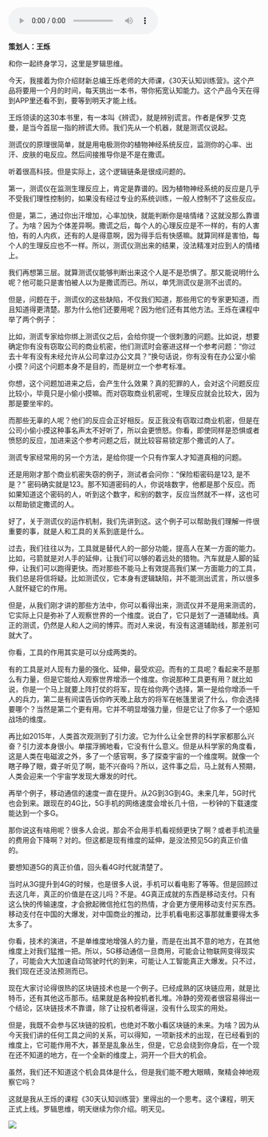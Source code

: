 <audio src="http://igetoss.cdn.igetget.com/mp3/201801/30/201801302246425777218389.mp3" controls="controls">您的浏览器不支持 audio 标签。</audio><p><b>策划人：王烁</b></p><p>和你一起终身学习，这里是罗辑思维。</p><p>今天，我接着为你介绍财新总编王烁老师的大师课，《30天认知训练营》。这个产品将要用一个月的时间，每天挑出一本书，带你拓宽认知能力。这个产品今天在得到APP里还看不到，要等到明天才能上线。</p><p>王烁领读的这30本书里，有一本叫《辨谎》，就是辨别谎言。作者是保罗·艾克曼，是当今首屈一指的辨谎大师。我们先从一个机器，就是测谎仪说起。</p><p>测谎仪的原理很简单，就是用电极测你的植物神经系统反应，监测你的心率、出汗、皮肤的电反应。然后间接推导你是不是在撒谎。</p><p>听着很高科技。但是实际上，这个逻辑链条是很成问题的。</p><p>第一，测谎仪在监测生理反应上，肯定是靠谱的。因为植物神经系统的反应是几乎不受我们理性控制的，如果没有经过专业的系统训练，一般人控制不了这些反应。</p><p>但是，第二，通过你出汗增加，心率加快，就能判断你是啥情绪？这就没那么靠谱了。为啥？因为个体差异啊。撒谎之后，每个人的心理反应是不一样的，有的人害怕，有的人内疚，还有的人是得意啊，因为得手后有快感嘛。就算同样是害怕，每个人的生理反应也不一样。所以，测谎仪测出来的结果，没法精准对应到人的情绪上。</p><p>我们再想第三层。就算测谎仪能够判断出来这个人是不是恐惧了。那又能说明什么呢？他可能只是害怕被人以为是撒谎而已。所以，单凭测谎仪是测不出谎的。</p><p>但是，问题在于，测谎仪的这些缺陷，不仅我们知道，那些用它的专家更知道，而且知道得更清楚。那为什么他们还要用呢？因为他们还有其他方法。王烁在课程中举了两个例子：</p><p>比如，测谎专家给你绑上测谎仪之后，会给你提一个很刺激的问题。比如说，想要确定你有没有窃取公司的商业机密，他们测谎时会塞进这样一个参考问题：“你过去十年有没有未经允许从公司拿过办公文具？”换句话说，你有没有在办公室小偷小摸？问这个问题本身不是目的，而是树立一个参考标准。</p><p>你想，这个问题加进来之后，会产生什么效果？真的犯罪的人，会对这个问题反应比较小，毕竟只是小偷小摸嘛。而对窃取商业机密呢，生理反应就会比较大，因为那是要坐牢的。</p><p>而那些无辜的人呢？他们的反应会正好相反。反正我没有窃取过商业机密，但是在公司小偷小摸这种事名声太不好听了，所以会更愤怒。你看，即使同样是恐惧或者愤怒的反应，加进来这个参考问题之后，就比较容易锁定那个撒谎的人了。</p><p>测谎专家经常用的另一个方法，是给你提一个只有作案人才知道真相的问题。</p><p>还是用刚才那个商业机密失窃的例子，测试者会问你：“保险柜密码是123, 是不是？” 密码确实就是123。那不知道密码的人，你说啥数字，他都是那个反应。而如果知道这个密码的人，听到这个数字，和别的数字，反应当然就不一样，这也可以帮助锁定撒谎的人。</p><p>好了，关于测谎仪的运作机制，我们先讲到这。这个例子可以帮助我们理解一件很重要的事，就是人和工具的关系到底是什么。</p><p>过去，我们往往以为，工具就是替代人的一部分功能，提高人在某一方面的能力。比如，弓箭就是对人手的延伸，让我们可以够的着远处的猎物。汽车就是人脚的延伸，让我们可以跑得更快。而对那些不能马上有效提高我们某一方面能力的工具，我们总是将信将疑。比如测谎仪，它本身有逻辑缺陷，并不能测出谎言，所以很多人就怀疑它的作用。</p><p>但是，从我们刚才讲的那些方法中，你可以看得出来，测谎仪并不是用来测谎的，它实际上只是弥补了人观察世界的一个维度。说白了，它只是划了一道辅助线。真正的测谎，仍然是人和人之间的博弈。而对人来说，有没有这道辅助线，那差别可就大了。</p><p>你看，工具的作用其实是可以分成两类的。</p><p>有的工具是对人现有力量的强化、延伸，最受欢迎。而有的工具呢？看起来不是那么有力量，但是它能给人观察世界增添一个维度。你说那种工具更有用？就比如说，你是一个马上就要上阵打仗的将军，现在给你两个选择，第一是给你增添一千人的兵力，第二是有间谍告诉你昨天晚上敌方的将军在帐篷里说了什么，你会选择要哪个？当然是第二个更有用。它并不明显增强力量，但是它让了你多了一个感知战场的维度。</p><p>再比如2015年，人类首次观测到了引力波。它为什么让全世界的科学家都那么兴奋？引力波本身很小。单摆浮搁地看，它没有什么意义。但是从科学家的角度看，这是人类在电磁波之外，多了一个感官啊，多了探查宇宙的一个维度啊。就像一个瞎子睁了眼，聋子听见了啊，能不兴奋吗？所以，这件事之后，马上就有人预期，人类会迎来一个宇宙学发现大爆发的时代。</p><p>再举个例子，移动通信的速度一直在提升。从2G到3G到4G。未来几年，5G时代也会到来。跟现在的4G比，5G手机的网络速度会增长几十倍，一秒钟的下载速度能达到一个多G。</p><p>那你说这有啥用呢？很多人会说，那会不会用手机看视频更快了啊？或者手机流量的费用会下降啊？对的。但这都是现有维度的延伸，是没法预见5G的真正价值的。</p><p>要想知道5G的真正价值，回头看4G时代就清楚了。</p><p>当时从3G提升到4G的时候，也是很多人说，手机可以看电影了等等。但是回顾过去这几年，真正的价值是在这儿吗？不是。4G真正成就的东西是移动支付。只有这么快的传输速度，才会掀起微信抢红包的热情，才会更方便用移动支付买东西。移动支付在中国的大爆发，对中国商业的推动，比手机看电影这事那就重要得太多太多了。</p><p>你看，技术的演进，不是单维度地增强人的力量，而是在出其不意的地方，在其他维度上对我们猛推一把。所以，5G移动通信一旦商用，可能会让物联网变得现实了，可能会大大加速自动驾驶时代的到来，可能让人工智能真正大爆发。只不过，我们现在还没法预测而已。</p><p>现在大家讨论得很热的区块链技术也是一个例子。已经成熟的区块链应用，就是比特币，还有其他这币那币。结果就是各种投机者扎堆。冷静的旁观者很容易得出一个结论，区块链技术不靠谱，除了让投机者得逞，没有什么现实的用处。</p><p>但是，我既不会参与区块链的投机，也绝对不敢小看区块链的未来。为啥？因为从今天我们讲的任何工具之间的关系，可以得知，一项新技术的出现，在已经看到的维度上，它可能作用不大，甚至是乱象丛生，但是，它总会绕到你身后，在一个现在还不知道的地方，在一个全新的维度上，洞开一个巨大的机会。</p><p>虽然，我们还不知道这个机会具体是什么，但是我们能不瞪大眼睛，聚精会神地观察它吗？</p><p>这就是我从王烁的课程《30天认知训练营》里得出的一个思考。这个课程，明天正式上线。罗辑思维，明天继续为你介绍。明天见。</p><img src="https://piccdn.igetget.com/img/201802/06/201802062232456403378795.jpg" />